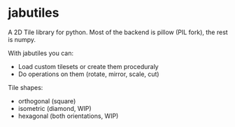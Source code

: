 # jabutiles
A 2D Tile library for python.
Most of the backend is pillow (PIL fork), the rest is numpy.

With jabutiles you can:
- Load custom tilesets or create them proceduraly
- Do operations on them (rotate, mirror, scale, cut)


Tile shapes:
- orthogonal (square)
- isometric (diamond, WIP)
- hexagonal (both orientations, WIP)
